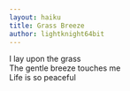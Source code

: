 ```yaml
---
layout: haiku
title: Grass Breeze
author: lightknight64bit
---
```


I lay upon the grass<br>
The gentle breeze touches me<br>
Life is so peaceful<br>
